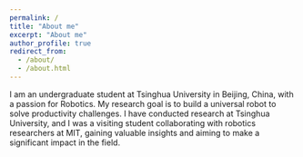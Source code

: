 ```yaml
---
permalink: /
title: "About me"
excerpt: "About me"
author_profile: true
redirect_from: 
  - /about/
  - /about.html
---
```


I am an undergraduate student at Tsinghua University in Beijing, China, with a passion for
Robotics. My research goal is to build a universal robot to solve productivity challenges. I
have conducted research at Tsinghua University, and I was a visiting student collaborating
with robotics researchers at MIT, gaining valuable insights and aiming to make a significant
impact in the field.

